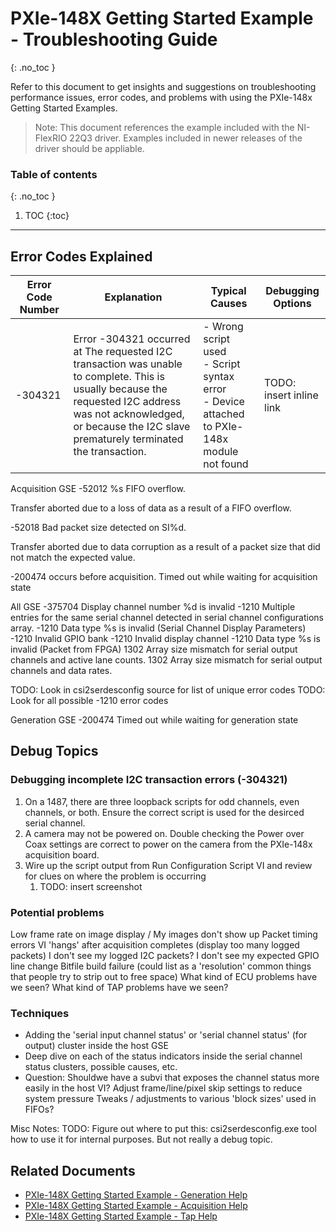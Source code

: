 # PXIe-148X Getting Started Example - Troubleshooting Guide
{: .no_toc }

Refer to this document to get insights and suggestions on troubleshooting performance issues, error codes, and problems with using the PXIe-148x Getting Started Examples.

> Note: This document references the example included with the NI-FlexRIO 22Q3 driver. Examples included in newer releases of the driver should be appliable.

### Table of contents
{: .no_toc }

1. TOC
{:toc}

---

## Error Codes Explained

| Error Code Number | Explanation | Typical Causes | Debugging Options |
|-|-|-|-|
| -304321 | Error -304321 occurred at The requested I2C transaction was unable to complete. This is usually because the requested I2C address was not acknowledged, or because the I2C slave prematurely terminated the transaction. | - Wrong script used <br />- Script syntax error <br />- Device attached to PXIe-148x module not found | TODO: insert inline link |


Acquisition GSE
-52012 %s 
FIFO overflow.

Transfer aborted due to a loss of data as a result of a FIFO overflow.

-52018
Bad packet size detected on SI%d.

Transfer aborted due to data corruption as a result of a packet size that did not match the expected value.

-200474 occurs before acquisition. Timed out while waiting for acquisition state


All GSE
-375704  Display channel number %d is invalid
-1210    Multiple entries for the same serial channel detected in serial channel configurations array.
-1210    Data type %s is invalid (Serial Channel Display Parameters)
-1210    Invalid GPIO bank
-1210    Invalid display channel
-1210    Data type %s is invalid (Packet from FPGA)
1302     Array size mismatch for serial output channels and active lane counts.
1302     Array size mismatch for serial output channels and data rates.

TODO: Look in csi2serdesconfig source for list of unique error codes
TODO: Look for all possible -1210 error codes

Generation GSE
-200474 Timed out while waiting for generation state

## Debug Topics

### Debugging incomplete I2C transaction errors (-304321)
1. On a 1487, there are three loopback scripts for odd channels, even channels, or both. Ensure the correct script is used for the desirced serial channel.
2. A camera may not be powered on. Double checking the Power over Coax settings are correct to power on the camera from the PXIe-148x acquisition board.
3. Wire up the script output from Run Configuration Script VI and review for clues on where the problem is occurring
   1. TODO: insert screenshot

### Potential problems
Low frame rate on image display / My images don't show up
Packet timing errors
VI 'hangs' after acquisition completes (display too many logged packets)
I don't see my logged I2C packets?
I don't see my expected GPIO line change
Bitfile build failure (could list as a 'resolution' common things that people try to strip out to free space)
What kind of ECU problems have we seen?
What kind of TAP problems have we seen?

### Techniques
- Adding the 'serial input channel status' or 'serial channel status' (for output) cluster inside the host GSE
- Deep dive on each of the status indicators inside the serial channel status clusters, possible causes, etc.
- Question: Shouldwe have a subvi that exposes the channel status more easily in the host VI?
Adjust frame/line/pixel skip settings to reduce system pressure
Tweaks / adjustments to various 'block sizes' used in FIFOs?






Misc Notes:
TODO: Figure out where to put this: csi2serdesconfig.exe tool how to use it for internal purposes. But not really a debug topic.


## Related Documents
- [PXIe-148X Getting Started Example - Generation Help](./gse-gen-help.md)
- [PXIe-148X Getting Started Example - Acquisition Help](./gse-acq-help.md)
- [PXIe-148X Getting Started Example - Tap Help](./gse-tap-help.md)
